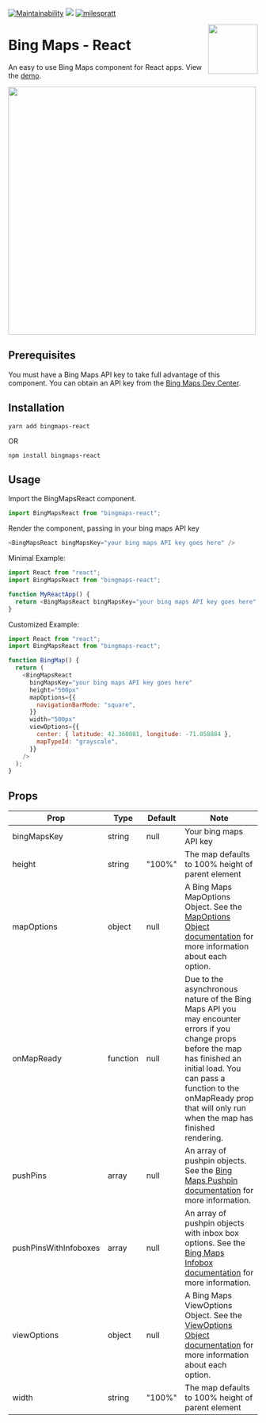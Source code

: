 [![Maintainability](https://api.codeclimate.com/v1/badges/b81f96d501e3f41bf2cc/maintainability)](https://codeclimate.com/github/milespratt/bingmaps-react/maintainability) <a href="https://codeclimate.com/github/milespratt/bingmaps-react/test_coverage"><img src="https://api.codeclimate.com/v1/badges/b81f96d501e3f41bf2cc/test_coverage" /></a>
[![milespratt](https://circleci.com/gh/milespratt/bingmaps-react.svg?style=shield)](LINK)

<img align="right" width="100" height="100" src="https://github.com/milespratt/bingmaps-react/blob/master/src/assets/logo.png?raw=true">

# Bing Maps - React

An easy to use Bing Maps component for React apps. View the [demo](https://bingmaps-react.netlify.com).

<!-- <p align="center"> -->
  <img align="center" width="500" height="500" src="https://github.com/milespratt/bingmaps-react/blob/master/src/assets/screenshot.png?raw=true">
<!-- </p> -->

## Prerequisites

You must have a Bing Maps API key to take full advantage of this component. You can obtain an API key from the [Bing Maps Dev Center](https://www.bingmapsportal.com).

## Installation

`yarn add bingmaps-react`

OR

`npm install bingmaps-react`

## Usage

Import the BingMapsReact component.

```javascript
import BingMapsReact from "bingmaps-react";
```

Render the component, passing in your bing maps API key

```javascript
<BingMapsReact bingMapsKey="your bing maps API key goes here" />
```

Minimal Example:

```javascript
import React from "react";
import BingMapsReact from "bingmaps-react";

function MyReactApp() {
  return <BingMapsReact bingMapsKey="your bing maps API key goes here" />;
}
```

Customized Example:

```javascript
import React from "react";
import BingMapsReact from "bingmaps-react";

function BingMap() {
  return (
    <BingMapsReact
      bingMapsKey="your bing maps API key goes here"
      height="500px"
      mapOptions={{
        navigationBarMode: "square",
      }}
      width="500px"
      viewOptions={{
        center: { latitude: 42.360081, longitude: -71.058884 },
        mapTypeId: "grayscale",
      }}
    />
  );
}
```

## Props

| Prop                  | Type     | Default | Note                                                                                                                                                                                                                                                 |
| --------------------- | -------- | ------- | ---------------------------------------------------------------------------------------------------------------------------------------------------------------------------------------------------------------------------------------------------- |
| bingMapsKey           | string   | null    | Your bing maps API key                                                                                                                                                                                                                               |
| height                | string   | "100%"  | The map defaults to 100% height of parent element                                                                                                                                                                                                    |
| mapOptions            | object   | null    | A Bing Maps MapOptions Object. See the [MapOptions Object documentation](https://docs.microsoft.com/en-us/bingmaps/v8-web-control/map-control-api/mapoptions-object) for more information about each option.                                         |
| onMapReady            | function | null    | Due to the asynchronous nature of the Bing Maps API you may encounter errors if you change props before the map has finished an initial load. You can pass a function to the onMapReady prop that will only run when the map has finished rendering. |
| pushPins              | array    | null    | An array of pushpin objects. See the [Bing Maps Pushpin documentation](https://docs.microsoft.com/en-us/bingmaps/v8-web-control/map-control-concepts/pushpins/) for more information.                                                                |
| pushPinsWithInfoboxes | array    | null    | An array of pushpin objects with inbox box options. See the [Bing Maps Infobox documentation](https://docs.microsoft.com/en-us/bingmaps/v8-web-control/map-control-concepts/infoboxes/) for more information.                                        |
| viewOptions           | object   | null    | A Bing Maps ViewOptions Object. See the [ViewOptions Object documentation](https://docs.microsoft.com/en-us/bingmaps/v8-web-control/map-control-api/viewoptions-object) for more information about each option.                                      |
| width                 | string   | "100%"  | The map defaults to 100% height of parent element                                                                                                                                                                                                    |
